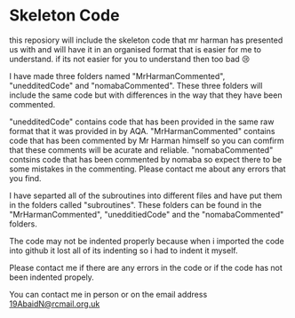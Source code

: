 # Skeleton Code

this reposiory will include the skeleton code that mr harman has presented us with and will have it in an organised format that is easier for me to understand. if its not easier for you to understand then too bad 😢

I have made three folders named "MrHarmanCommented", "unedditedCode" and "nomabaCommented". These three folders will include the same code but with differences in the way that they have been commented.

"unedditedCode" contains code that has been provided in the same raw format that it was provided in by AQA.
"MrHarmanCommented" contains code that has been commented by Mr Harman himself so you can comfirm that these comments will be acurate and reliable.
"nomabaCommented" contsins code that has been commented by nomaba so expect there to be some mistakes in the commenting. Please contact me about any errors that you find.

I have separted all of the subroutines into different files and have put them in the folders called "subroutines".
These folders can be found in the "MrHarmanCommented", "unedditiedCode" and the "nomabaCommented" folders.

The code may not be indented properly because when i imported the code into github it lost all of its indenting so i had to indent it myself.

Please contact me if there are any errors in the code or if the code has not been indented propely.

You can contact me in person or on the email address 19AbaidN@rcmail.org.uk